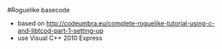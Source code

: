 #Roguelike basecode
- based on http://codeumbra.eu/complete-roguelike-tutorial-using-c-and-libtcod-part-1-setting-up
- use Visual C++ 2010 Express
